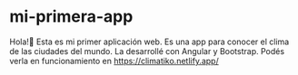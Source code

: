 # mi-primera-app
Hola!👋
Esta es mi primer aplicación web. Es una app para conocer el clima de las ciudades del mundo.
La desarrollé con Angular y Bootstrap.
Podés verla en funcionamiento en https://climatiko.netlify.app/
